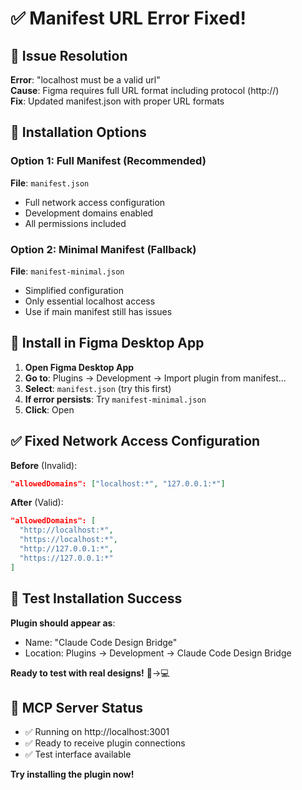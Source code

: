 # ✅ Manifest URL Error Fixed!

## 🔧 Issue Resolution

**Error**: "localhost must be a valid url"  
**Cause**: Figma requires full URL format including protocol (http://)  
**Fix**: Updated manifest.json with proper URL formats

## 📁 Installation Options

### Option 1: Full Manifest (Recommended)
**File**: `manifest.json`
- Full network access configuration
- Development domains enabled
- All permissions included

### Option 2: Minimal Manifest (Fallback)  
**File**: `manifest-minimal.json`
- Simplified configuration
- Only essential localhost access
- Use if main manifest still has issues

## 🚀 Install in Figma Desktop App

1. **Open Figma Desktop App**
2. **Go to**: Plugins → Development → Import plugin from manifest...
3. **Select**: `manifest.json` (try this first)
4. **If error persists**: Try `manifest-minimal.json`
5. **Click**: Open

## ✅ Fixed Network Access Configuration

**Before** (Invalid):
```json
"allowedDomains": ["localhost:*", "127.0.0.1:*"]
```

**After** (Valid):
```json
"allowedDomains": [
  "http://localhost:*", 
  "https://localhost:*", 
  "http://127.0.0.1:*", 
  "https://127.0.0.1:*"
]
```

## 🎯 Test Installation Success

**Plugin should appear as**:
- Name: "Claude Code Design Bridge"
- Location: Plugins → Development → Claude Code Design Bridge

**Ready to test with real designs!** 🎨→💻

## 🔗 MCP Server Status
- ✅ Running on http://localhost:3001
- ✅ Ready to receive plugin connections
- ✅ Test interface available

**Try installing the plugin now!**